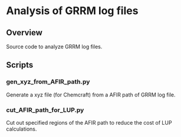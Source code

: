 # Analysis of GRRM log files

## Overview
Source code to analyze GRRM log files.

## Scripts
### gen_xyz_from_AFIR_path.py
Generate a xyz file (for Chemcraft) from a AFIR path of GRRM log file.

### cut_AFIR_path_for_LUP.py
Cut out specified regions of the AFIR path to reduce the cost of LUP calculations.